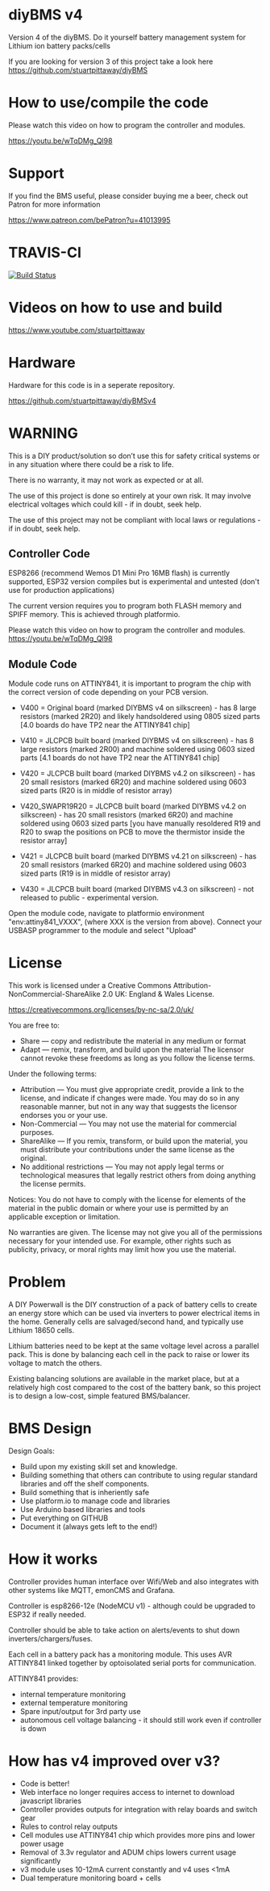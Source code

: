 # diyBMS v4

Version 4 of the diyBMS.  Do it yourself battery management system for Lithium ion battery packs/cells

If you are looking for version 3 of this project take a look here https://github.com/stuartpittaway/diyBMS

# How to use/compile the code

Please watch this video on how to program the controller and modules.

https://youtu.be/wTqDMg_Ql98

# Support

If you find the BMS useful, please consider buying me a beer, check out Patron for more information

https://www.patreon.com/bePatron?u=41013995

# TRAVIS-CI
[![Build Status](https://travis-ci.org/stuartpittaway/diyBMSv4Code.svg?branch=master)](https://travis-ci.org/stuartpittaway/diyBMSv4Code)

# Videos on how to use and build

https://www.youtube.com/stuartpittaway

# Hardware

Hardware for this code is in a seperate repository.

https://github.com/stuartpittaway/diyBMSv4


# WARNING

This is a DIY product/solution so don’t use this for safety critical systems or in any situation where there could be a risk to life.  

There is no warranty, it may not work as expected or at all.

The use of this project is done so entirely at your own risk.  It may involve electrical voltages which could kill - if in doubt, seek help.

The use of this project may not be compliant with local laws or regulations - if in doubt, seek help.



## Controller Code
ESP8266 (recommend Wemos D1 Mini Pro 16MB flash) is currently supported, ESP32 version compiles but is experimental and untested (don't use for production applications)

The current version requires you to program both FLASH memory and SPIFF memory.  This is achieved through platformio.

Please watch this video on how to program the controller and modules.
https://youtu.be/wTqDMg_Ql98


## Module Code
Module code runs on ATTINY841, it is important to program the chip with the correct version of code depending on your PCB version.

* V400 = Original board (marked DIYBMS v4 on silkscreen) - has 8 large resistors (marked 2R20) and likely handsoldered using 0805 sized parts [4.0 boards do have TP2 near the ATTINY841 chip]

* V410 = JLCPCB built board (marked DIYBMS v4 on silkscreen) - has 8 large resistors (marked 2R00) and machine soldered using 0603 sized parts [4.1 boards do not have TP2 near the ATTINY841 chip]

* V420 = JLCPCB built board (marked DIYBMS v4.2 on silkscreen) - has 20 small resistors (marked 6R20) and machine soldered using 0603 sized parts (R20 is in middle of resistor array)

* V420_SWAPR19R20 = JLCPCB built board (marked DIYBMS v4.2 on silkscreen) - has 20 small resistors (marked 6R20) and machine soldered using 0603 sized parts [you have manually resoldered R19 and R20 to swap the positions on PCB to move the thermistor inside the resistor array]

* V421 = JLCPCB built board (marked DIYBMS v4.21 on silkscreen) - has 20 small resistors (marked 6R20) and machine soldered using 0603 sized parts (R19 is in middle of resistor array)

* V430 = JLCPCB built board (marked DIYBMS v4.3 on silkscreen) - not released to public - experimental version.

Open the module code, navigate to platformio environment "env:attiny841_VXXX", (where XXX is the version from above).  Connect your USBASP programmer to the module and select "Upload"




# License

This work is licensed under a Creative Commons Attribution-NonCommercial-ShareAlike 2.0 UK: England & Wales License.

https://creativecommons.org/licenses/by-nc-sa/2.0/uk/

You are free to:
* Share — copy and redistribute the material in any medium or format
* Adapt — remix, transform, and build upon the material
The licensor cannot revoke these freedoms as long as you follow the license terms.

Under the following terms:
* Attribution — You must give appropriate credit, provide a link to the license, and indicate if changes were made. You may do so in any reasonable manner, but not in any way that suggests the licensor endorses you or your use.
* Non-Commercial — You may not use the material for commercial purposes.
* ShareAlike — If you remix, transform, or build upon the material, you must distribute your contributions under the same license as the original.
* No additional restrictions — You may not apply legal terms or technological measures that legally restrict others from doing anything the license permits.


Notices:
You do not have to comply with the license for elements of the material in the public domain or where your use is permitted by an applicable exception or limitation.

No warranties are given. The license may not give you all of the permissions necessary for your intended use. For example, other rights such as publicity, privacy, or moral rights may limit how you use the material.



# Problem

A DIY Powerwall is the DIY construction of a pack of battery cells to create an energy store which can be used via inverters to power electrical items in the home. Generally cells are salvaged/second hand, and typically use Lithium 18650 cells.

Lithium batteries need to be kept at the same voltage level across a parallel pack. This is done by balancing each cell in the pack to raise or lower its voltage to match the others.

Existing balancing solutions are available in the market place, but at a relatively high cost compared to the cost of the battery bank, so this project is to design a low-cost, simple featured BMS/balancer.




# BMS Design

Design Goals: 
* Build upon my existing skill set and knowledge. 
* Building something that others can contribute to using regular standard libraries and off the shelf components.
* Build something that is inheriently safe
* Use platform.io to manage code and libraries
* Use Arduino based libraries and tools 
* Put everything on GITHUB
* Document it (always gets left to the end!)

# How it works

Controller provides human interface over Wifi/Web and also integrates with other systems like MQTT, emonCMS and Grafana.

Controller is esp8266-12e (NodeMCU v1) - although could be upgraded to ESP32 if really needed.

Controller should be able to take action on alerts/events to shut down inverters/chargers/fuses.

Each cell in a battery pack has a monitoring module.  This uses AVR ATTINY841 linked together by optoisolated serial ports for communication.

ATTINY841 provides:
* internal temperature monitoring
* external temperature monitoring
* Spare input/output for 3rd party use
* autonomous cell voltage balancing - it should still work even if controller is down

# How has v4 improved over v3?

* Code is better!
* Web interface no longer requires access to internet to download javascript libraries
* Controller provides outputs for integration with relay boards and switch gear
* Rules to control relay outputs
* Cell modules use ATTINY841 chip which provides more pins and lower power usage
* Removal of 3.3v regulator and ADUM chips lowers current usage significantly
* v3 module uses 10-12mA current constantly and v4 uses <1mA
* Dual temperature monitoring board + cells
